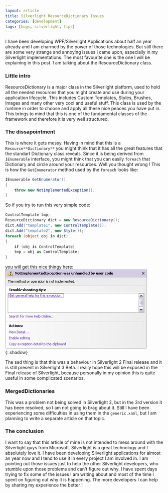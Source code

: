 ```yaml
---
layout: article
title: Silverlight ResourceDictionary Issues
categories: [development]
tags: [bugs, silverlight, tips]
---
```

I have been developing WPF/Silverlight Applications about half an year already and I am charmed by the power of those technologies. But still there are some very strange and annoying issues I came upon, especially in my Silverlight implementations. The most favourite one is the one I will be explaining in this post. I am talking about the ResourceDictionary class.

### Little intro

ResourceDictionary is a major class in the Silverlight platform, used to hold all the needed resources that you might create and use during your application lifecycle. This includes Custom Templates, Styles, Brushes, Images and many other very cool and useful stuff. This class is used by the runtime in order to choose and apply all these nice peaces you have put in. This brings to mind that this is one of the fundamental classes of the framework and therefore it is very well structured.

### The dissapointment

This is where it gets messy. Having in mind that this is a `Resource**Dictionary**` you might think that it has all the great features that the standart Dictionary class reveals. Since it is being derived from `IEnumerable` interface, you might think that you can easily `foreach` that Dictionary and circle around your resources. Well you thought wrong ! This is how the `GetEnumerator` method used by the `foreach` looks like:

```c#
IEnumerable GetEnumerator()
{
    throw new NotImplementedException();
}
```

So if you try to run this very simple code:

```c#
ControlTemplate tmp;
ResourceDictionary dict = new ResourceDictionary();
dict.Add("template1", new ControlTemplate());
dict.Add("template2", new Style());
foreach (object obj in dict)
{
    if (obj is ControlTemplate)
    tmp = obj as ControlTemplate;
}
```

you will get this nice thingy here:
![NotImplementedException](/assets/img/notimplemented.png){:.shadow}

The sad thing is that this was a behaviour in Silverlight 2 Final release and it is still present in Silverlight 3 Beta. I really hope this will be exposed in the Final release of Silverlight, because personally in my opinion this is quite useful in some complicated scenarios.

### MergedDictionaries

This was a problem not being solved in Silverlight 2, but in the 3rd version it has been resolved, so I am not going to brag about it. Still I have been experiencing some difficulties in using them in the `generic.xaml`, but I am planning to write a separate article on that topic.

### The conclusion

I want to say that this article of mine is not intended to mess around with the Silverlight guys from Microsoft. Silverlight is a great technology and I absolutely love it. I have been developing Silverlight applications for almost an year now and I tend to use it in every project I am involved in. I am pointing out those issues just to help the other Silverlight developers, who stumble upon those problems and can't figure out why. I have spent days trying to fix some of the issues I am writing about and most of the time I spent on figuring out why it is happening. The more developers I can help by sharing my experience the better !
